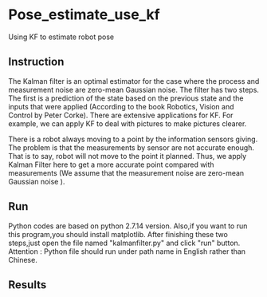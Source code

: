 # Pose_estimate_use_kf
Using KF to estimate robot pose

## Instruction
The Kalman filter is an optimal estimator for the case where the process and measurement noise are zero-mean Gaussian noise. The filter has two steps. The first is a prediction of the state based on the previous state and the inputs that were applied (According to the book Robotics, Vision and Control by Peter Corke). There are extensive applications for KF. For example, we can apply KF to deal with pictures to make pictures clearer. 

There is a robot always moving to a point by the information sensors giving. The problem is that the measurements by sensor are not accurate enough. That is to say, robot will not move to the point it planned. Thus, we apply Kalman Filter here to get a more accurate point compared with measurements (We assume that the measurement noise are zero-mean Gaussian noise ).

## Run
Python codes are based on python 2.7.14 version.
Also,if you want to run this program,you should install matplotlib.
After finishing these two steps,just open the file named "kalmanfilter.py" and click "run" button.
Attention : Python file should run under path name in English rather than Chinese.

## Results

